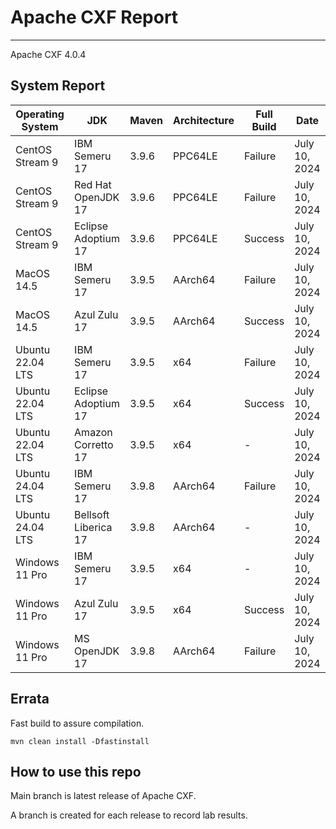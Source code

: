 # Apache CXF Report
--- 

Apache CXF 4.0.4

## System Report

| Operating System    | JDK       | Maven | Architecture | Full Build | Date  |
|---------------------|-----------|-------|--------------|------------|-------|
| CentOS Stream 9     | IBM Semeru 17  | 3.9.6 | PPC64LE      | Failure | July 10, 2024 |
| CentOS Stream 9     | Red Hat OpenJDK 17  | 3.9.6 | PPC64LE      | Failure | July 10, 2024 |
| CentOS Stream 9     | Eclipse Adoptium 17  | 3.9.6 | PPC64LE      | Success | July 10, 2024 |
| MacOS 14.5          | IBM Semeru 17  | 3.9.5 | AArch64      | Failure | July 10, 2024 |
| MacOS 14.5          | Azul Zulu 17  | 3.9.5 | AArch64      | Success | July 10, 2024 |
| Ubuntu 22.04 LTS    | IBM Semeru 17  | 3.9.5 | x64      | Failure | July 10, 2024 |
| Ubuntu 22.04 LTS    | Eclipse Adoptium 17  | 3.9.5 | x64      | Success | July 10, 2024 |
| Ubuntu 22.04 LTS    | Amazon Corretto 17  | 3.9.5 | x64      | - | July 10, 2024 |
| Ubuntu 24.04 LTS    | IBM Semeru 17  | 3.9.8 | AArch64      | Failure | July 10, 2024 |
| Ubuntu 24.04 LTS    | Bellsoft Liberica 17  | 3.9.8 | AArch64      | - | July 10, 2024 |
| Windows 11 Pro      | IBM Semeru 17  | 3.9.5 | x64      | - | July 10, 2024 |
| Windows 11 Pro      | Azul Zulu 17  | 3.9.5 | x64      | Success | July 10, 2024 |
| Windows 11 Pro      | MS OpenJDK 17  | 3.9.8 | AArch64      | Failure | July 10, 2024 |



## Errata


Fast build to assure compilation. 
```
mvn clean install -Dfastinstall
```

## How to use this repo

Main branch is latest release of Apache CXF.

A branch is created for each release to record lab results.
